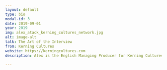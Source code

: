 ```yaml
---
layout: default
type: bio
modal-id: 3
date: 2019-09-01
year: 2019
img: alex_atack_kerning_cultures_network.jpg
alt: image-alt
talk: The Art of the Interview
from: Kerning Cultures
website: https://kerningcultures.com 
description: Alex is the English Managing Producer for Kerning Cultures Network. graduated from Falmouth University in the UK in 2014 and worked as a photojournalist in the UAE and UK for four years after that, shooting for people like the The New York Times, The Guardian and Monocle. In 2016, he started experimenting with audio storytelling.

---
```

